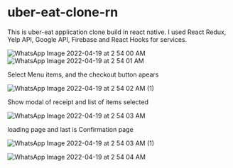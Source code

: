 # uber-eat-clone-rn
This is uber-eat application clone build in react native. I  used React Redux, Yelp API, Google API, Firebase and React Hooks for services.



![WhatsApp Image 2022-04-19 at 2 54 00 AM](https://user-images.githubusercontent.com/48964638/163978881-e9e8fcab-978f-49b2-9c97-e18adcf8ef4f.jpeg)
![WhatsApp Image 2022-04-19 at 2 54 01 AM](https://user-images.githubusercontent.com/48964638/163978988-e2a140c7-4cb9-441b-a939-38a50367750c.jpeg)



Select Menu items, and the checkout button apears



![WhatsApp Image 2022-04-19 at 2 54 02 AM (1)](https://user-images.githubusercontent.com/48964638/163979132-a29c5704-6009-4445-8dd6-0059339807da.jpeg)


Show modal of receipt and list of items selected


![WhatsApp Image 2022-04-19 at 2 54 03 AM](https://user-images.githubusercontent.com/48964638/163979336-bf745ca8-878b-4702-b7af-2ddf410ca356.jpeg)


loading page and last is Confirmation page



![WhatsApp Image 2022-04-19 at 2 54 03 AM (1)](https://user-images.githubusercontent.com/48964638/163979615-f33e64b3-765c-44d8-ab1a-43b494fe874d.jpeg)

![WhatsApp Image 2022-04-19 at 2 54 04 AM](https://user-images.githubusercontent.com/48964638/163979605-33740158-35b2-4c8b-90fe-be89b7a57f1e.jpeg)

